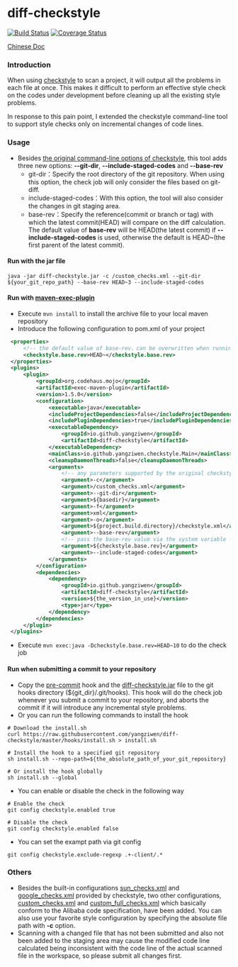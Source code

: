 # diff-checkstyle
[![Build Status](https://www.travis-ci.org/yangziwen/diff-checkstyle.svg?branch=master)](https://www.travis-ci.org/yangziwen/diff-checkstyle)
[![Coverage Status](https://coveralls.io/repos/github/yangziwen/diff-checkstyle/badge.svg?branch=master)](https://coveralls.io/github/yangziwen/diff-checkstyle?branch=master)

[Chinese Doc](https://github.com/yangziwen/diff-checkstyle/blob/master/README_CN.md)
### Introduction
When using [checkstyle](http://checkstyle.sourceforge.net/) to scan a project, it will output all the problems in each file at once. This makes it difficult to perform an effective style check on the codes under development before cleaning up all the existing style problems.

In response to this pain point, I extended the checkstyle command-line tool to support style checks only on incremental changes of code lines.

### Usage
* Besides [the original command-line options of checkstyle](http://checkstyle.sourceforge.net/cmdline.html), this tool adds three new options: <b>--git-dir</b>, <b>--include-staged-codes</b> and <b>--base-rev</b>
    * git-dir：Specify the root directory of the git repository. When using this option, the check job will only consider the files based on git-diff.
    * include-staged-codes：With this option, the tool will also consider the changes in git staging area.
    * base-rev：Specify the reference(commit or branch or tag) with which the latest commit(HEAD) will compare on the diff calculation. The default value of <b>base-rev</b> will be HEAD(the latest commit) if <b>--include-staged-codes</b> is used, otherwise the default is HEAD~(the first parent of the latest commit).
#### Run with the jar file
```
java -jar diff-checkstyle.jar -c /custom_checks.xml --git-dir ${your_git_repo_path} --base-rev HEAD~3 --include-staged-codes
```
#### Run with [maven-exec-plugin](http://www.mojohaus.org/exec-maven-plugin/)
   * Execute `mvn install` to install the archive file to your local maven repository
   * Introduce the following configuration to pom.xml of your project
   ```xml
    <properties>
        <!-- the default value of base-rev，can be overwritten when running -->
        <checkstyle.base.rev>HEAD~</checkstyle.base.rev>
    </properties>
    <plugins>
        <plugin>
            <groupId>org.codehaus.mojo</groupId>
            <artifactId>exec-maven-plugin</artifactId>
            <version>1.5.0</version>
            <configuration>
                <executable>java</executable>
                <includeProjectDependencies>false</includeProjectDependencies>
                <includePluginDependencies>true</includePluginDependencies>
                <executableDependency>
                    <groupId>io.github.yangziwen</groupId>
                    <artifactId>diff-checkstyle</artifactId>
                </executableDependency>
                <mainClass>io.github.yangziwen.checkstyle.Main</mainClass>
                <cleanupDaemonThreads>false</cleanupDaemonThreads>
                <arguments>
                    <!-- any parameters supported by the original checkstyle command-line tool -->
                    <argument>-c</argument>
                    <argument>/custom_checks.xml</argument>
                    <argument>--git-dir</argument>
                    <argument>${basedir}</argument>
                    <argument>-f</argument>
                    <argument>xml</argument>
                    <argument>-o</argument>
                    <argument>${project.build.directory}/checkstyle.xml</argument>
                    <argument>--base-rev</argument>
                    <!-- pass the base-rev value via the system variable -->
                    <argument>${checkstyle.base.rev}</argument>
                    <argument>--include-staged-codes</argument>
                </arguments>
            </configuration>
            <dependencies>
                <dependency>
                    <groupId>io.github.yangziwen</groupId>
                    <artifactId>diff-checkstyle</artifactId>
                    <version>${the_version_in_use}</version>
                    <type>jar</type>
                </dependency>
            </dependencies>
        </plugin>
    </plugins>
   ```
   * Execute `mvn exec:java -Dcheckstyle.base.rev=HEAD~10` to do the check job

#### Run when submitting a commit to your repository

* Copy the [pre-commit](https://github.com/yangziwen/diff-checkstyle/blob/master/hooks/pre-commit) hook and the [diff-checkstyle.jar](https://github.com/yangziwen/diff-checkstyle/releases/download/0.0.3/diff-checkstyle.jar) file to the git hooks directory (${git_dir}/.git/hooks). This hook will do the check job whenever you submit a commit to your repository, and aborts the commit if it will introduce any incremental style problems.
* Or you can run the following commands to install the hook
```Shell
# Download the install.sh
curl https://raw.githubusercontent.com/yangziwen/diff-checkstyle/master/hooks/install.sh > install.sh

# Install the hook to a specified git repository
sh install.sh --repo-path=${the_absolute_path_of_your_git_repository}

# Or install the hook globally
sh install.sh --global
```
* You can enable or disable the check in the following way
```
# Enable the check
git config checkstyle.enabled true

# Disable the check
git config checkstyle.enabled false
```
* You can set the exampt path via git config
```
git config checkstyle.exclude-regexp .+-client/.*
```

### Others
* Besides the built-in configurations [sun_checks.xml](https://github.com/checkstyle/checkstyle/blob/master/src/main/resources/sun_checks.xml) and [google_checks.xml](https://github.com/checkstyle/checkstyle/blob/master/src/main/resources/google_checks.xml) provided by checkstyle, two other configurations, [custom_checks.xml](https://github.com/yangziwen/diff-checkstyle/blob/master/src/main/resources/custom_checks.xml) and [custom_full_checks.xml](https://github.com/yangziwen/diff-checkstyle/blob/master/src/main/resources/custom_full_checks.xml) which basically conform to the Alibaba code specification, have been added. You can also use your favorite style configuration by specifying the absolute file path with <b>-c</b> option.
* Scanning with a changed file that has not been submitted and also not been added to the staging area may cause the modified code line calculated being inconsistent with the code line of the actual scanned file in the workspace, so please submit all changes first.
